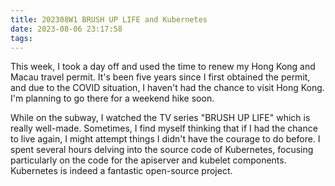 ```yaml
---
title: 202308W1 BRUSH UP LIFE and Kubernetes 
date: 2023-08-06 23:17:58
tags:
---
```

This week, I took a day off and used the time to renew my Hong Kong and Macau travel permit. It's been five years since I first obtained the permit, and due to the COVID situation, I haven't had the chance to visit Hong Kong. I'm planning to go there for a weekend hike soon.

While on the subway, I watched the TV series "BRUSH UP LIFE" which is really well-made. Sometimes, I find myself thinking that if I had the chance to live again, I might attempt things I didn't have the courage to do before. I spent several hours delving into the source code of Kubernetes, focusing particularly on the code for the apiserver and kubelet components. Kubernetes is indeed a fantastic open-source project.